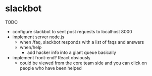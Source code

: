 # slackbot

TODO
- configure slackbot to sent post requests to localhost 8000
- implement server node.js
    - when /faq, slackbot responds with a list of faqs and answers
    - when/help
        - add hacker info into a giant queue basically
- implement front-end? React obviously
    - could be viewed from the core team side and you can click on people who have been helped 
